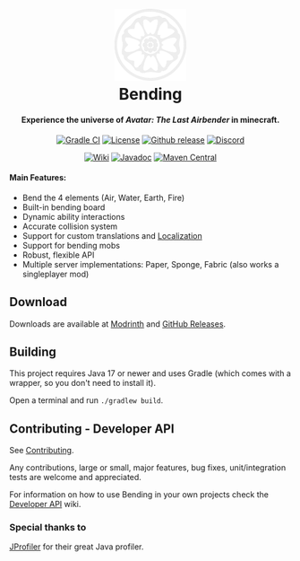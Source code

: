 <h1 align="center">
<br>
<a href="https://github.com/PrimordialMoros/Bending/wiki"><img src="bending-logo.svg" alt="Bending" width="128"></a>
<br>
Bending
<br>
</h1>

<h4 align="center">Experience the universe of <i>Avatar: The Last Airbender</i> in minecraft.</h4>

<p align="center">
<a href="https://github.com/PrimordialMoros/Bending/actions"><img src="https://img.shields.io/github/workflow/status/PrimordialMoros/Bending/Build?style=flat-square" alt="Gradle CI"/></a>
<a href="LICENSE"><img src="https://img.shields.io/github/license/PrimordialMoros/Bending?color=009185&style=flat-square" alt="License"/></a>
<a href="https://github.com/PrimordialMoros/Bending/releases"><img src="https://img.shields.io/github/v/release/PrimordialMoros/Bending?color=009185&style=flat-square" alt="Github release"/></a>
<a href="https://discord.gg/sjwncgE"><img src="https://img.shields.io/badge/chat-discord-5865F2?style=flat-square" alt="Discord"/></a>
</p>

<p align="center">
<a href="https://github.com/PrimordialMoros/Bending/wiki/Home"><img src="https://img.shields.io/badge/docs-wiki-informational?style=flat-square" alt="Wiki"/></a>
<a href="https://javadoc.io/doc/me.moros/bending-api"><img src="https://img.shields.io/badge/docs-javadocs-informational?style=flat-square" alt="Javadoc"/></a>
<a href="https://search.maven.org/artifact/me.moros/bending-api"><img src="https://img.shields.io/maven-central/v/me.moros/bending-api?label=bending-api&style=flat-square" alt="Maven Central"/></a>
</p>

#### Main Features:
- Bend the 4 elements (Air, Water, Earth, Fire)
- Built-in bending board
- Dynamic ability interactions
- Accurate collision system
- Support for custom translations and [Localization](https://github.com/PrimordialMoros/Bending/wiki/Localization)
- Support for bending mobs
- Robust, flexible API
- Multiple server implementations: Paper, Sponge, Fabric (also works a singleplayer mod)

## Download

Downloads are available at [Modrinth](https://modrinth.com/plugin/bending) and [GitHub Releases](https://github.com/PrimordialMoros/Bending/releases).

## Building

This project requires Java 17 or newer and uses Gradle (which comes with a wrapper, so you don't need to install it).

Open a terminal and run `./gradlew build`.

## Contributing - Developer API

See [Contributing](CONTRIBUTING.md).

Any contributions, large or small, major features, bug fixes, unit/integration tests are welcome and appreciated.

For information on how to use Bending in your own projects check the [Developer API](https://github.com/PrimordialMoros/Bending/wiki/Developer-API) wiki.

### Special thanks to

[JProfiler](https://www.ej-technologies.com/products/jprofiler/overview.html) for their great Java profiler.
